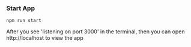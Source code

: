 ### Start App
```npm run start```

After you see 'listening on port 3000' in the terminal, then you can open http://localhost to view the app


